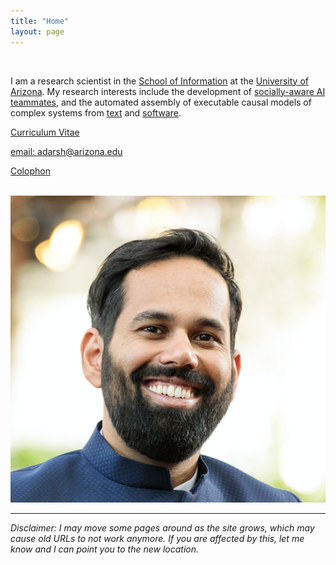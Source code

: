 ```yaml
---
title: "Home"
layout: page
---
```


<div class="row">
<div class="col-sm-8">
</br>

I am a research scientist in the [School of
Information](https://ischool.arizona.edu) at the [University of
Arizona](https://www.arizona.edu). My research interests include the
development of [socially-aware AI teammates](https://ml4ai.github.io/tomcat),
and the automated assembly of executable causal models of complex systems from
[text](https://ml4ai.github.io/) and
[software](https://ml4ai.github.io/automates).

[Curriculum Vitae](/assets/cv_adarsh.pdf)

[email: adarsh@arizona.edu](mailto:adarsh@arizona.edu)

[Colophon](https://typekit.com/colophons/teo1mav)

</br>
</div>
  <div class="col-sm-4">
  <img class="headshot" src="/assets/headshot.png"/>
</div>
</div>

<hr class="featurette-divider">

*Disclaimer: I may move some pages around as the site grows, which may cause
old URLs to not work anymore. If you are affected by this, let me know and I
can point you to the new location.*
